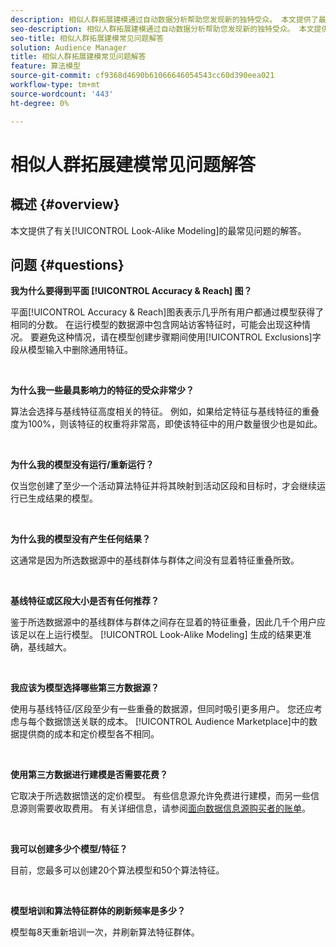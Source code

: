 ```yaml
---
description: 相似人群拓展建模通过自动数据分析帮助您发现新的独特受众。 本文提供了最常见问题的解答。
seo-description: 相似人群拓展建模通过自动数据分析帮助您发现新的独特受众。 本文提供了最常见问题的解答。
seo-title: 相似人群拓展建模常见问题解答
solution: Audience Manager
title: 相似人群拓展建模常见问题解答
feature: 算法模型
source-git-commit: cf9368d4690b61066646054543cc60d390eea021
workflow-type: tm+mt
source-wordcount: '443'
ht-degree: 0%

---
```


# 相似人群拓展建模常见问题解答

## 概述 {#overview}

本文提供了有关[!UICONTROL Look-Alike Modeling]的最常见问题的解答。

## 问题 {#questions}

**我为什么要得到平面 [!UICONTROL Accuracy & Reach] 图？**

平面[!UICONTROL Accuracy & Reach]图表表示几乎所有用户都通过模型获得了相同的分数。 在运行模型的数据源中包含网站访客特征时，可能会出现这种情况。 要避免这种情况，请在模型创建步骤期间使用[!UICONTROL Exclusions]字段从模型输入中删除通用特征。

 

**为什么我一些最具影响力的特征的受众非常少？**

算法会选择与基线特征高度相关的特征。 例如，如果给定特征与基线特征的重叠度为100%，则该特征的权重将非常高，即使该特征中的用户数量很少也是如此。

 

**为什么我的模型没有运行/重新运行？**

仅当您创建了至少一个活动算法特征并将其映射到活动区段和目标时，才会继续运行已生成结果的模型。

 

**为什么我的模型没有产生任何结果？**

这通常是因为所选数据源中的基线群体与群体之间没有显着特征重叠所致。

 

**基线特征或区段大小是否有任何推荐？**

鉴于所选数据源中的基线群体与群体之间存在显着的特征重叠，因此几千个用户应该足以在上运行模型。 [!UICONTROL Look-Alike Modeling] 生成的结果更准确，基线越大。

 

**我应该为模型选择哪些第三方数据源？**

使用与基线特征/区段至少有一些重叠的数据源，但同时吸引更多用户。 您还应考虑与每个数据馈送关联的成本。 [!UICONTROL Audience Marketplace]中的数据提供商的成本和定价模型各不相同。

 

**使用第三方数据进行建模是否需要花费？**

它取决于所选数据馈送的定价模型。 有些信息源允许免费进行建模，而另一些信息源则需要收取费用。 有关详细信息，请参阅[面向数据信息源购买者的账单](../features/audience-marketplace/marketplace-data-buyers/marketplace-buyer-billing.md)。

 

**我可以创建多少个模型/特征？**

目前，您最多可以创建20个算法模型和50个算法特征。

 

**模型培训和算法特征群体的刷新频率是多少？**

模型每8天重新培训一次，并刷新算法特征群体。